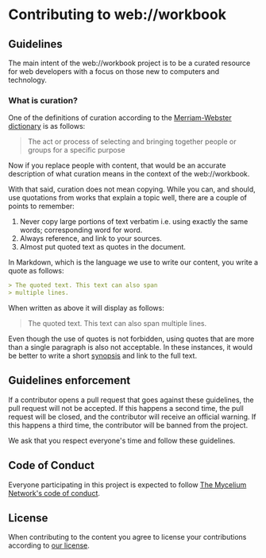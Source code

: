 # Contributing to web://workbook

## Guidelines

The main intent of the web://workbook project is to be a curated resource for web developers with a focus on those new to computers and technology.

### What is curation?

One of the definitions of curation according to the [Merriam-Webster dictionary](https://www.merriam-webster.com/dictionary/curation) is as follows:

> The act or process of selecting and bringing together people or groups for a specific purpose

Now if you replace people with content, that would be an accurate description of what curation means in the context of the web://workbook.

With that said, curation does not mean copying. While you can, and should, use quotations from works that explain a topic well, there are a couple of points to remember:

1. Never copy large portions of text verbatim i.e. using exactly the same words; corresponding word for word.
2. Always reference, and link to your sources.
3. Almost put quoted text as quotes in the document.

In Markdown, which is the language we use to write our content, you write a quote as follows:

```markdown
> The quoted text. This text can also span
> multiple lines.
```

When written as above it will display as follows:

> The quoted text. This text can also span
> multiple lines.

Even though the use of quotes is not forbidden, using quotes that are more than a single paragraph is also not acceptable. In these instances, it would be better to write a short [synopsis](https://www.wordnik.com/words/synopsis) and link to the full text.

## Guidelines enforcement

If a contributor opens a pull request that goes against these guidelines, the pull request will not be accepted. If this happens a second time, the pull request will be closed, and the contributor will receive an official warning. If this happens a third time, the contributor will be banned from the project.

We ask that you respect everyone's time and follow these guidelines.

## Code of Conduct

Everyone participating in this project is expected to follow [The Mycelium Network's code of conduct](https://github.com/The-Mycelium-Network/the-mycelium-network/blob/main/CODE_OF_CONDUCT.md).

## License

When contributing to the content you agree to license your contributions according to [our license](/LICENSE).
